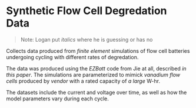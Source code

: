 # Synthetic Flow Cell Degredation Data

> Note: Logan put _italics_ where he is guessing or has no 

Collects data produced from _finite element_ simulations of flow cell batteries undergoing cycling
with different rates of degredation.

The data was produced using the _EZBatt_ code from Jie at all, described _in this paper_.
The simulations are parameterized to mimick _vanadium flow cells_ produced by _vendor_ 
with a rated capacity of _a large_ W-hr.

The datasets include the current and voltage over time, as well as how the model
parameters vary during each cycle.
